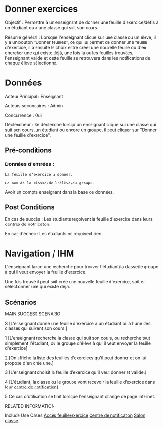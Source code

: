 ﻿# Donner exercices

Objectif : Permettre à un enseignant de donner une feuille d'exercice/défis à un étudiant ou à une classe qui suit son cours.

Résumé général : Lorsque l'enseignant clique sur une classe ou un élève, il y a un bouton "Donner feuilles", ce qui lui permet de donner une feuille d'exercice, il a ensuite le choix entre créer une nouvelle feuille ou d'en chercher une qui existe déjà, une fois la ou les feuilles trouvées, l'enseignant valide et cette feuille se retrouvera dans les notifications de chaque élève sélectionné.

# Données

Acteur Principal : Enseignant

Acteurs secondaires : Admin

Concurrence : Oui

Déclencheur : Se déclenche lorsqu'un enseignant clique sur une classe qui suit son cours, un étudiant ou encore un groupe, il peut cliquer sur "Donner une feuille d'exercice".


## Pré-conditions

### Données d'entrées :

	La feuille d'exercice à donner.

	Le nom de la classe/de l'élève/du groupe.

Avoir un compte enseignant dans la base de données.

## Post Conditions

En cas de succès : Les étudiants reçoivent la feuille d'exercice dans leurs centres de notificaton.

En cas d'échec : Les étudiants ne reçoivent rien.

# Navigation / IHM 

L'enseignant lance une recherche pour trouver l'étudiant/la classe/le groupe à qui il veut envoyer la feuille d'exercice.

Une fois trouvé il peut soit crée une nouvelle feuille d'exercice, soit en sélectionner une qui existe déja.



## Scénarios

MAIN SUCCESS SCENARIO

S	[L'enseignant donne une feuille d'exercice à un étudiant ou à l'une des classes qui suivent son cours.]

1	[L'enseignant recherche la classe qui suit son cours, ou recherche tout simplement l'étudiant, ou le groupe d'élève à qui il veut envoyer la feuille d'exercice]

2	[On affiche la liste des feuilles d'exercices qu'il peut donner et on lui propose d'en crée une.]

3	[L'enseignant choisit la feuille d'exercice qu'il veut donner et valide.]

4	[L'étudiant, la classe ou le groupe vont recevoir la feuille d'exercice dans leur [centre de notification](../../concept/centredenotification.md)]

5    Ce cas d'utilisation se finit lorsque l'enseignant change de page internet.


RELATED INFORMATION

Include Use Cases	[Accès feuille/exercice](../etudiant/accesfeuilleexercice.md) [Centre de notification](../../concept/centredenotification.md) [Salon](../../concept/salon.md) [classe](../../concept/classe/md).



<!--- 
Author : Jordan
Validator : Raphael
-->
